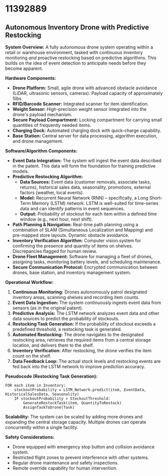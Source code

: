 # 11392889

## Autonomous Inventory Drone with Predictive Restocking

**System Overview:** A fully autonomous drone system operating within a retail or warehouse environment, tasked with continuous inventory monitoring *and* proactive restocking based on predictive algorithms. This builds on the idea of event detection to anticipate needs before they become apparent.

**Hardware Components:**

*   **Drone Platform:**  Small, agile drone with advanced obstacle avoidance (LiDAR, ultrasonic sensors, cameras). Payload capacity of approximately 5lbs.
*   **RFID/Barcode Scanner:** Integrated scanner for item identification.
*   **Weight Sensor:**  High-precision weight sensor integrated into the drone's payload mechanism.
*   **Secure Payload Compartment:** Locking compartment for carrying small quantities of frequently needed items.
*   **Charging Dock:**  Automated charging dock with quick-charge capability.
*   **Base Station:** Central server for data processing, algorithm execution, and drone management.

**Software/Algorithm Components:**

*   **Event Data Integration:** The system will ingest the event data described in the patent. This data will form the foundation for training predictive models.
*   **Predictive Restocking Algorithm:**
    *   **Data Sources:** Event data (customer removals, associate tasks, returns), historical sales data, seasonality, promotions, external factors (weather, local events).
    *   **Model:**  Recurrent Neural Network (RNN) – specifically, a Long Short-Term Memory (LSTM) network.  LSTM is well-suited for time-series data and can identify patterns in event sequences.
    *   **Output:** Probability of stockout for each item within a defined time window (e.g., next hour, next shift).
*   **Path Planning & Navigation:**  Real-time path planning using a combination of SLAM (Simultaneous Localization and Mapping) and pre-mapped store layouts.  Dynamic obstacle avoidance.
*   **Inventory Verification Algorithm:** Computer vision system for confirming the presence and quantity of items on shelves.  Discrepancies flagged for human review.
*   **Drone Fleet Management:** Software for managing a fleet of drones, assigning tasks, monitoring battery levels, and scheduling maintenance.
*   **Secure Communication Protocol:**  Encrypted communication between drones, base station, and inventory management system.

**Operational Workflow:**

1.  **Continuous Monitoring:** Drones autonomously patrol designated inventory areas, scanning shelves and recording item counts.
2.  **Event Data Ingestion:** The system continuously ingests event data from sensors (as in the original patent).
3.  **Predictive Analysis:**  The LSTM network analyzes event data and other data sources to predict the probability of stockouts.
4.  **Restocking Task Generation:**  If the probability of stockout exceeds a predefined threshold, a restocking task is generated.
5.  **Automated Restocking:** The drone navigates to the designated restocking area, retrieves the required items from a central storage location, and delivers them to the shelf.
6.  **Inventory Verification:** After restocking, the drone verifies the item count on the shelf.
7.  **Data Feedback Loop:** The actual stock levels and restocking events are fed back into the LSTM network to improve prediction accuracy.

**Pseudocode (Restocking Task Generation):**

```
FOR each item in Inventory:
    stockoutProbability = LSTM_Network.predict(item, EventData, HistoricalSalesData, Seasonality)
    IF stockoutProbability > StockoutThreshold:
        GenerateRestockTask(item, QuantityToRestock)
        AssignTaskToDrone(Task)
```

**Scalability:** The system can be scaled by adding more drones and expanding the central storage capacity. Multiple drones can operate concurrently within a single facility.

**Safety Considerations:**

*   Drone equipped with emergency stop button and collision avoidance system.
*   Restricted flight zones to prevent interference with other systems.
*   Regular drone maintenance and safety inspections.
*   Remote override capability for human intervention.